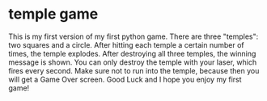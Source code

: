 # temple game

This is my first version of my first python game. There are three "temples": two squares and a circle. After hitting each temple a certain number of times, the temple explodes. After destroying all three temples, the winning message is shown. You can only destroy the temple with your laser, which fires every second. Make sure not to run into the temple, because then you will get a Game Over screen. Good Luck and I hope you enjoy my first game!
